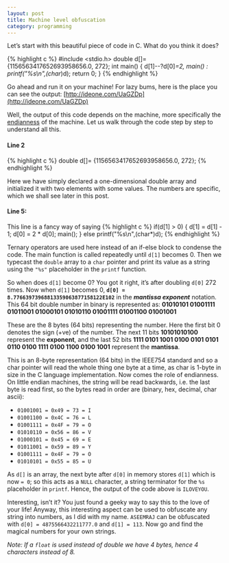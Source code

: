 ```yaml
---
layout: post
title: Machine level obfuscation
category: programming
---
```


Let’s start with this beautiful piece of code in C. What do you think it does?

{% highlight c %}
#include <stdio.h>
double d[]= {1156563417652693958656.0, 272};
int main()
{
    d[1]--?d[0]*=2, main() : printf("%s\n",(char*)d);
    return 0;
}
{% endhighlight %}

Go ahead and run it on your machine! For lazy bums, here is the place you can see the output: [http://ideone.com/UaGZDp](http://ideone.com/UaGZDp)

Well, the output of this code depends on the machine, more specifically the [endianness](http://en.wikipedia.org/wiki/Endianness) of the machine. Let us walk through the code step by step to understand all this.

#### Line 2
{% highlight c %}
double d[]= {1156563417652693958656.0, 272};
{% endhighlight %}

Here we have simply declared a one-dimensional double array and initialized it with two elements with some values. The numbers are specific, which we shall see later in this post.

#### Line 5:
This line is a fancy way of saying
{% highlight c %}
if(d[1] > 0)
{
    d[1] = d[1] - 1;
    d[0] = 2 * d[0];
    main();
}
else
    printf("%s\n",(char*)d);
{% endhighlight %}

Ternary operators are used here instead of an if-else block to condense the code. The main function is called repeatedly until `d[1]` becomes 0. Then we typecast the `double` array to a `char` pointer and print its value as a string using the `"%s"` placeholder in the `printf` function.

So when does `d[1]` become 0? You got it right, it’s after doubling `d[0]` 272 times. Now when `d[1]` becomes 0, **`d[0] = 8.77663973968813359063877158122E102`** in the *__mantissa exponent__* notation. This 64 bit double number in binary is represented as:
**01010101 01001111 01011001 01000101 01010110 01001111 01001100 01001001**

These are the 8 bytes (64 bits) representing the number. Here the first bit 0 denotes the sign (+ve) of the number. The next 11 bits **10101010100** represent the **exponent**, and the last 52 bits **1111 0101 1001 0100 0101 0101 0110 0100 1111 0100 1100 0100 1001** represent the **mantissa**.

This is an 8-byte representation (64 bits) in the IEEE754 standard and so a char pointer will read the whole thing one byte at a time, as char is 1-byte in size in the C language implementation. Now comes the role of endianness. On little endian machines, the string will be read backwards, i.e. the last byte is read first, so the bytes read in order are (binary, hex, decimal, char ascii):

- `01001001 = 0x49 = 73 = I`
- `01001100 = 0x4C = 76 = L`
- `01001111 = 0x4F = 79 = O`
- `01010110 = 0x56 = 86 = V`
- `01000101 = 0x45 = 69 = E`
- `01011001 = 0x59 = 89 = Y`
- `01001111 = 0x4F = 79 = O`
- `01010101 = 0x55 = 85 = U`

As `d[]` is an array, the next byte after `d[0]` in memory stores `d[1]` which is now `= 0`; so this acts as a `NULL` character, a string terminator for the `%s` placeholder in `printf`. Hence, the output of the code above is `ILOVEYOU`.

Interesting, isn’t it? You just found a geeky way to say this to the love of your life! Anyway, this interesting aspect can be used to obfuscate any string into numbers, as I did with my name. `ASEEMRAJ` can be obfuscated with `d[0] = 4875566432211777.0` and `d[1] = 113`. Now go and find the magical numbers for your own strings.

*Note: If a `float` is used instead of double we have 4 bytes, hence 4 characters instead of 8.*
